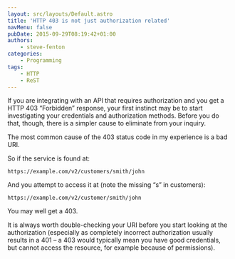 ```yaml
---
layout: src/layouts/Default.astro
title: 'HTTP 403 is not just authorization related'
navMenu: false
pubDate: 2015-09-29T08:19:42+01:00
authors:
    - steve-fenton
categories:
    - Programming
tags:
    - HTTP
    - ReST
---
```


If you are integrating with an API that requires authorization and you get a HTTP 403 “Forbidden” response, your first instinct may be to start investigating your credentials and authorization methods. Before you do that, though, there is a simpler cause to eliminate from your inquiry.

The most common cause of the 403 status code in my experience is a bad URI.

So if the service is found at:

```
https://example.com/v2/customers/smith/john
```

And you attempt to access it at (note the missing “s” in customers):

```
https://example.com/v2/customer/smith/john
```

You may well get a 403.

It is always worth double-checking your URI before you start looking at the authorization (especially as completely incorrect authorization usually results in a 401 – a 403 would typically mean you have good credentials, but cannot access the resource, for example because of permissions).
